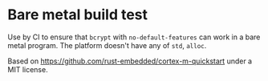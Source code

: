 Bare metal build test
==

Use by CI to ensure that `bcrypt` with `no-default-features` can work
in a bare metal program. The platform doesn't have any of
`std`, `alloc`.

Based on https://github.com/rust-embedded/cortex-m-quickstart
under a MIT license.
